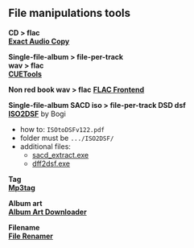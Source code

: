 File manipulations tools
---

**CD > flac**  
[**Exact Audio Copy**](http://www.exactaudiocopy.de/en/index.php/resources/download/)  

**Single-file-album > file-per-track**  
**wav > flac**  
[**CUETools**](http://cue.tools/)  

**Non red book wav > flac**
[**FLAC Frontend**](https://sourceforge.net/projects/flacfrontend/files/)  

**Single-file-album SACD iso > file-per-track DSD dsf**  
[**ISO2DSF**](https://github.com/rern/RuneAudio/raw/master/file_conversion/ISO2DSF_v1.2.2_Win7_Win8.zip) by Bogi  
- how to: `ISOtoDSFv122.pdf`  
- folder must be `.../ISO2DSF/`  
- additional files:  
  * [sacd_extract.exe](https://github.com/sacd-ripper/sacd-ripper/releases)  
  * [dff2dsf.exe](http://www.signalyst.com/professional.html)  

**Tag**  
[**Mp3tag**](http://www.mp3tag.de/en/download.html)  

**Album art**  
[**Album Art Downloader**](https://sourceforge.net/projects/album-art/)  

**Filename**  
[**File Renamer**](http://www.sherrodcomputers.net/downloads/FileRenamerBasic.exe)  
